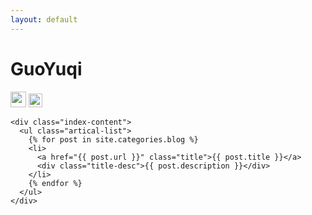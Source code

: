 ```yaml
---
layout: default
---
```


<body>
  <div class="index-wrapper">
    <div class="aside">
      <div class="info-card">
        <h1>GuoYuqi</h1>
        <a href="http://weibo.com/guoyuqi0554" target="_blank"><img src="http://www.weibo.com/favicon.ico" alt="" width="25"/></a>
        <a href="https://www.zhihu.com/people/justmilan" target="_blank"><img src="https://www.zhihu.com/favicon.ico" alt="" width="22"/></a>
        <!-- <a href="http://www.douban.com/people/guoyuqi0554/" target="_blank"><img src="http://www.douban.com/favicon.ico" alt="" width="22"/></a>-->
        <!-- <a href="http://instagram.com/beiyuu/" target="_blank"><img src="http://d36xtkk24g8jdx.cloudfront.net/bluebar/00c6602/images/ico/favicon.ico" alt="" width="22"/></a> -->
      </div>
      <div id="particles-js"></div>
    </div>

    <div class="index-content">
      <ul class="artical-list">
        {% for post in site.categories.blog %}
        <li>
          <a href="{{ post.url }}" class="title">{{ post.title }}</a>
          <div class="title-desc">{{ post.description }}</div>
        </li>
        {% endfor %}
      </ul>
    </div>
  </div>
</body>
